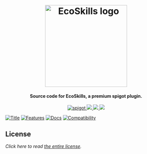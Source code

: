 <h1 align="center">
  <br>
  <img src="https://i.imgur.com/nPWTJzV.png" alt="EcoSkills logo" width="256">
  <br>
</h1>

<h4 align="center">Source code for EcoSkills, a premium spigot plugin.</h4>

<p align="center">
    <a href="https://www.spigotmc.org/resources/EcoSkills.94630/">
        <img alt="spigot" src="https://img.shields.io/badge/spigot-EcoSkills-yellow?style=for-the-badge"/>
    </a>
    <a href="https://bstats.org/plugin/bukkit/EcoSkills" alt="bstats servers">
        <img src="https://img.shields.io/bstats/servers/12205?color=yellow&style=for-the-badge"/>
    </a>
    <a href="https://bstats.org/plugin/bukkit/EcoSkills" alt="bstats players">
        <img src="https://img.shields.io/bstats/players/12205?color=yellow&style=for-the-badge"/>
    </a>
    <a href="https://discord.gg/ZcwpSsE/" alt="Discord">
        <img src="https://img.shields.io/discord/452518336627081236?label=discord&style=for-the-badge&color=yellow"/>
    </a>
</p>

[![Title](https://i.imgur.com/XFSPL6M.png)]()
[![Features](https://i.imgur.com/dXKoMCL.png)]()
[![Docs](https://i.imgur.com/liqcxwv.png)](https://discord.gg/ZcwpSsE/)
[![Compatibility](https://i.imgur.com/6jm7fVS.png)]()

## License
*Click here to read [the entire license](https://github.com/Auxilor/EcoSkills/blob/master/LICENSE.md).*
